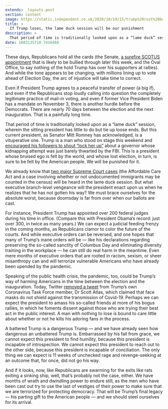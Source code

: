```yaml
--- 
extends: _layouts.post 
section: content 
image: https://static.independent.co.uk/2020/10/19/15/trump%20rust%20belt.jpg 
title: > 
  If Trump loses, the lame duck session will be our punishment 
description: > 
  That period of time is traditionally looked upon as a “lame duck” session, wherein the sitting president has little to do but tie up loose ends.For instance, President Trump has appointed over 200 federal judges during his time in office.Even mere months of executive orders that are rooted in racism, sexism, or sheer misanthropy can and will terrorize vulnerable Americans who have already been upended by the pandemic.A battered Trump is a dangerous Trump — and we have already seen how dangerous an unbattered Trump is.Embarrassed by his fall from grace, we cannot expect this president to find humility, because this president is incapable of introspection. 
date: 1603135710.7416468 
--- 
```

<div><p class="sc-pHJJA iocNwz above-article-prompt-donations"></p><p class="sc-pTSbw gOmWnw">

</p><p>These days, Republicans hold all the cards (the Senate, <a href="https://www.independent.co.uk/voices/amy-coney-barrett-supreme-court-hearing-aca-lindsay-graham-amy-klobuchar-b1050453.html">a surefire SCOTUS appointment</a> that is likely to be bullied through later this week, and the Oval Office, to say nothing of the hold Trump has over his supporters at rallies). And while the tone appears to be changing, with millions lining up to vote ahead of Election Day, the arc of injustice will take time to correct.</p><p>Even if President Trump agrees to a peaceful transfer of power (a big if), and even if the Republicans stop loudly calling into question&#160;the completely legitimate practice of mail-in voting, and even if former Vice President Biden has a mandate on November 3, there is another hurdle before the Democrats. There are nearly 70 days between the election and the next inauguration.&#160;That is a painfully long time. </p><p></p><p>That period of time is traditionally looked upon as a &#8220;lame duck&#8221; session, wherein the sitting president has little to do but tie up loose ends. But this current president, as Senator Mitt Romney has acknowledged, is a vituperative one. Trump is a man who stood on stage this weekend and <a rel="nofollow" href="https://abcnews.go.com/Politics/wireStory/michigan-governor-pushes-back-trump-rally-chants-73682935">encouraged his followers to shout &#8220;lock her up&#8221;</a> about a governor whose kidnapping attempt was just barely thwarted by the FBI. This is a president whose bruised ego is felt by the world, and whose lost election, in turn, is sure to be felt by the American people. We will be punished for it.</p><p id="article-im-prompt"></p><p>We already know that <a rel="nofollow" href="https://www.cnn.com/2020/10/17/politics/affordable-care-act-georgia-medicaid/index.html">two major Supreme Court cases</a> (the Affordable Care Act and a case involving whether or not undocumented immigrants may be counted in the census) will be heard in the lame duck session. But what executive branch-level vengeance will the president enact upon us when he realizes that he has not gotten his way? We must brace ourselves for the absolute worst, because doomsday is far from over when our ballots are cast.</p><p></p><p></p><p>For instance, President Trump has appointed over 200 federal judges during his time in office. (Compare this with President Obama&#8217;s record: just over 300, in twice as many years.) We can expect a judicial feeding frenzy in the coming months, as Republicans clamor to color the future of the courts. And while executive orders can be reversed, and one hopes that many of Trump&#8217;s inane orders will be &#8212; like his declarations regarding preserving the so-called sanctity of Columbus Day and eliminating diversity training in the workplace &#8212; he can still do real harm in the meantime. Even mere months of executive orders that are rooted in racism, sexism, or sheer misanthropy can and will terrorize vulnerable Americans who have already been upended by the pandemic. </p><p>Speaking of the public health crisis, the pandemic, too, could be Trump&#8217;s way of harming Americans in the time between the election and the inauguration. Today, Twitter <a rel="nofollow" href="https://slate.com/news-and-politics/2020/10/twitter-deletes-scott-atlas-trump-coronavirus-adviser-masks.html">removed a tweet</a> from Trump&#8217;s own Coronavirus Task Force member, Dr Scott Atlas, which claimed that face masks do not shield against the transmission of Covid-19. Perhaps we can expect the president to amass his so-called friends at more of his bogus rallies, in which he foments dissent against those who are trying their best act in the public interest. A man with nothing to lose is bound to care little about whether or not he kills his adoring fans in the process.</p><p id="taboola-carousel-thumbnails"></p><p>A battered Trump is a dangerous Trump &#8212; and we have already seen how dangerous an unbattered Trump is. Embarrassed by his fall from grace, we cannot expect this president to find humility, because this president is incapable of introspection. We cannot expect this president to reach out to the other side, because this president is incapable of conciliation. The only thing we can expect is 11 weeks of unchecked rage and revenge-seeking at an outcome that, for once, did not go his way. </p><p>And if it looks, now, like Republicans are swarming for the exits like rats exiting a sinking ship, well, that&#8217;s probably not the case, either. We have months of wrath and dwindling power to endure still, as the men who have been cast out try to use the last of vestiges of their power to make sure that we are terrorized for protecting democracy. That will be Trump&#8217;s final legacy &#8212; his parting gift to the American people &#8212; and we should steel ourselves for its arrival.</p><p class="sc-ptCms fzKffT"></p></div>